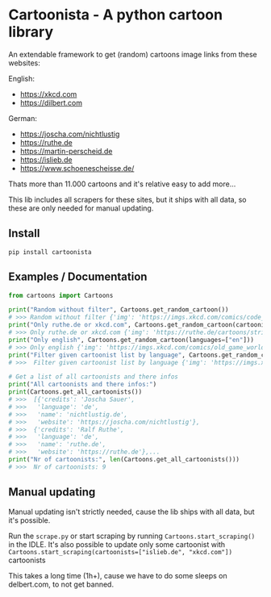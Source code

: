 # Cartoonista - A python cartoon library

An extendable framework to get (random) cartoons image links from these websites:

English:
* https://xkcd.com
* https://dilbert.com

German:
* https://joscha.com/nichtlustig
* https://ruthe.de
* https://martin-perscheid.de
* https://islieb.de
* https://www.schoenescheisse.de/

Thats more than 11.000 cartoons and it's relative easy to add more...

This lib includes all scrapers for these sites, but it ships with all data, so these are only needed for manual updating.

## Install

```pip install cartoonista```

## Examples / Documentation

```python
from cartoons import Cartoons

print("Random without filter", Cartoons.get_random_cartoon())
# >>> Random without filter {'img': 'https://imgs.xkcd.com/comics/code_quality_3.png', 'credits': 'Randall Munroe', 'website': 'https://xkcd.com'}
print("Only ruthe.de or xkcd.com", Cartoons.get_random_cartoon(cartoonists=["xkcd.com", "ruthe.de"]))
# >>> Only ruthe.de or xkcd.com {'img': 'https://ruthe.de/cartoons/strip_0716.jpg', 'credits': 'Ralf Ruthe', 'website': 'https://ruthe.de'}
print("Only english", Cartoons.get_random_cartoon(languages=["en"]))
# >>> Only english {'img': 'https://imgs.xkcd.com/comics/old_game_worlds.png', 'credits': 'Randall Munroe', 'website': 'https://xkcd.com'}
print("Filter given cartoonist list by language", Cartoons.get_random_cartoon(cartoonists=["xkcd.com", "ruthe.de", "nichtlustig.de"], languages=["en"]))
# >>>  Filter given cartoonist list by language {'img': 'https://imgs.xkcd.com/comics/tab_explosion.png', 'credits': 'Randall Munroe', 'website': 'https://xkcd.com'}

# Get a list of all cartoonists and there infos
print("All cartoonists and there infos:")
print(Cartoons.get_all_cartoonists())
# >>>  [{'credits': 'Joscha Sauer',
# >>>   'language': 'de',
# >>>   'name': 'nichtlustig.de',
# >>>   'website': 'https://joscha.com/nichtlustig'},
# >>>  {'credits': 'Ralf Ruthe',
# >>>   'language': 'de',
# >>>   'name': 'ruthe.de',
# >>>   'website': 'https://ruthe.de'},...
print("Nr of cartoonists:", len(Cartoons.get_all_cartoonists()))
# >>>  Nr of cartoonists: 9
```

## Manual updating

Manual updating isn't strictly needed, cause the lib ships with all data, but it's possible.

Run the ```scrape.py``` or start scraping by running ```Cartoons.start_scraping()``` in the IDLE. It's also possible to update only some cartoonist with ```Cartoons.start_scraping(cartoonists=["islieb.de", "xkcd.com"])``` cartoonists

This takes a long time (1h+), cause we have to do some sleeps on delbert.com, to not get banned.